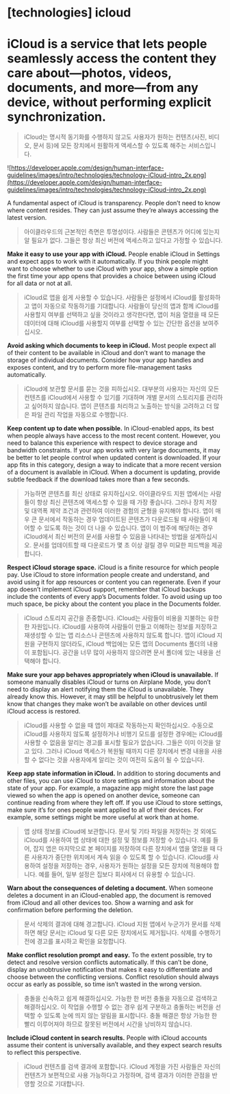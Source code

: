 # **[technologies] icloud**

# iCloud is a service that lets people seamlessly access the content they care about—photos, videos, documents, and more—from any device, without performing explicit synchronization.
> iCloud는 명시적 동기화를 수행하지 않고도 사용자가 원하는 컨텐츠(사진, 비디오, 문서 등)에 모든 장치에서 원활하게 액세스할 수 있도록 해주는 서비스입니다.
>




![https://developer.apple.com/design/human-interface-guidelines/images/intro/technologies/technology-iCloud-intro_2x.png](https://developer.apple.com/design/human-interface-guidelines/images/intro/technologies/technology-iCloud-intro_2x.png)

A fundamental aspect of iCloud is transparency. People don’t need to know where content resides. They can just assume they’re always accessing the latest version.
> 아이클라우드의 근본적인 측면은 투명성이다. 사람들은 콘텐츠가 어디에 있는지 알 필요가 없다. 그들은 항상 최신 버전에 액세스하고 있다고 가정할 수 있습니다.
>




**Make it easy to use your app with iCloud.** People enable iCloud in Settings and expect apps to work with it automatically. If you think people might want to choose whether to use iCloud with your app, show a simple option the first time your app opens that provides a choice between using iCloud for all data or not at all.
> iCloud로 앱을 쉽게 사용할 수 있습니다. 사람들은 설정에서 iCloud를 활성화하고 앱이 자동으로 작동하기를 기대합니다. 사람들이 당신의 앱과 함께 iCloud를 사용할지 여부를 선택하고 싶을 것이라고 생각한다면, 앱이 처음 열렸을 때 모든 데이터에 대해 iCloud를 사용할지 여부를 선택할 수 있는 간단한 옵션을 보여주십시오.
>




**Avoid asking which documents to keep in iCloud.** Most people expect all of their content to be available in iCloud and don’t want to manage the storage of individual documents. Consider how your app handles and exposes content, and try to perform more file-management tasks automatically.
> iCloud에 보관할 문서를 묻는 것을 피하십시오. 대부분의 사용자는 자신의 모든 컨텐츠를 iCloud에서 사용할 수 있기를 기대하며 개별 문서의 스토리지를 관리하고 싶어하지 않습니다. 앱이 콘텐츠를 처리하고 노출하는 방식을 고려하고 더 많은 파일 관리 작업을 자동으로 수행합니다.
>




**Keep content up to date when possible.** In iCloud-enabled apps, its best when people always have access to the most recent content. However, you need to balance this experience with respect to device storage and bandwidth constraints. If your app works with very large documents, it may be better to let people control when updated content is downloaded. If your app fits in this category, design a way to indicate that a more recent version of a document is available in iCloud. When a document is updating, provide subtle feedback if the download takes more than a few seconds.
> 가능하면 콘텐츠를 최신 상태로 유지하십시오. 아이클라우드 지원 앱에서는 사람들이 항상 최신 콘텐츠에 액세스할 수 있을 때 가장 좋습니다. 그러나 장치 저장 및 대역폭 제약 조건과 관련하여 이러한 경험의 균형을 유지해야 합니다. 앱이 매우 큰 문서에서 작동하는 경우 업데이트된 콘텐츠가 다운로드될 때 사람들이 제어할 수 있도록 하는 것이 더 나을 수 있습니다. 앱이 이 범주에 해당하는 경우 iCloud에서 최신 버전의 문서를 사용할 수 있음을 나타내는 방법을 설계하십시오. 문서를 업데이트할 때 다운로드가 몇 초 이상 걸릴 경우 미묘한 피드백을 제공합니다.
>




**Respect iCloud storage space.** iCloud is a finite resource for which people pay. Use iCloud to store information people create and understand, and avoid using it for app resources or content you can regenerate. Even if your app doesn’t implement iCloud support, remember that iCloud backups include the contents of every app’s Documents folder. To avoid using up too much space, be picky about the content you place in the Documents folder.
> iCloud 스토리지 공간을 존중합니다. iCloud는 사람들이 비용을 지불하는 유한한 자원입니다. iCloud를 사용하여 사람들이 만들고 이해하는 정보를 저장하고 재생성할 수 있는 앱 리소스나 콘텐츠에 사용하지 않도록 합니다. 앱이 iCloud 지원을 구현하지 않더라도, iCloud 백업에는 모든 앱의 Documents 폴더의 내용이 포함됩니다. 공간을 너무 많이 사용하지 않으려면 문서 폴더에 있는 내용을 선택해야 합니다.
>




**Make sure your app behaves appropriately when iCloud is unavailable.** If someone manually disables iCloud or turns on Airplane Mode, you don’t need to display an alert notifying them the iCloud is unavailable. They already know this. However, it may still be helpful to unobtrusively let them know that changes they make won’t be available on other devices until iCloud access is restored.
> iCloud를 사용할 수 없을 때 앱이 제대로 작동하는지 확인하십시오. 수동으로 iCloud를 사용하지 않도록 설정하거나 비행기 모드를 설정한 경우에는 iCloud를 사용할 수 없음을 알리는 경고를 표시할 필요가 없습니다. 그들은 이미 이것을 알고 있다. 그러나 iCloud 액세스가 복원될 때까지 다른 장치에서 변경 내용을 사용할 수 없다는 것을 사용자에게 알리는 것이 여전히 도움이 될 수 있습니다.
>




**Keep app state information in iCloud.** In addition to storing documents and other files, you can use iCloud to store settings and information about the state of your app. For example, a magazine app might store the last page viewed so when the app is opened on another device, someone can continue reading from where they left off. If you use iCloud to store settings, make sure it’s for ones people want applied to all of their devices. For example, some settings might be more useful at work than at home.
> 앱 상태 정보를 iCloud에 보관합니다. 문서 및 기타 파일을 저장하는 것 외에도 iCloud를 사용하여 앱 상태에 대한 설정 및 정보를 저장할 수 있습니다. 예를 들어, 잡지 앱은 마지막으로 본 페이지를 저장하여 다른 장치에서 앱을 열었을 때 다른 사용자가 중단한 위치에서 계속 읽을 수 있도록 할 수 있습니다. iCloud를 사용하여 설정을 저장하는 경우, 사용자가 원하는 설정을 모든 장치에 적용해야 합니다. 예를 들어, 일부 설정은 집보다 회사에서 더 유용할 수 있습니다.
>




**Warn about the consequences of deleting a document.** When someone deletes a document in an iCloud-enabled app, the document is removed from iCloud and all other devices too. Show a warning and ask for confirmation before performing the deletion.
> 문서 삭제의 결과에 대해 경고합니다. iCloud 지원 앱에서 누군가가 문서를 삭제하면 해당 문서는 iCloud 및 다른 모든 장치에서도 제거됩니다. 삭제를 수행하기 전에 경고를 표시하고 확인을 요청합니다.
>




**Make conflict resolution prompt and easy.** To the extent possible, try to detect and resolve version conflicts automatically. If this can’t be done, display an unobtrusive notification that makes it easy to differentiate and choose between the conflicting versions. Conflict resolution should always occur as early as possible, so time isn’t wasted in the wrong version.
> 충돌을 신속하고 쉽게 해결하십시오. 가능한 한 버전 충돌을 자동으로 검색하고 해결하십시오. 이 작업을 수행할 수 없는 경우 쉽게 구분하고 충돌하는 버전을 선택할 수 있도록 눈에 띄지 않는 알림을 표시합니다. 충돌 해결은 항상 가능한 한 빨리 이루어져야 하므로 잘못된 버전에서 시간을 낭비하지 않습니다.
>




**Include iCloud content in search results.** People with iCloud accounts assume their content is universally available, and they expect search results to reflect this perspective.
> iCloud 컨텐츠를 검색 결과에 포함합니다. iCloud 계정을 가진 사람들은 자신의 컨텐츠가 보편적으로 사용 가능하다고 가정하며, 검색 결과가 이러한 관점을 반영할 것으로 기대합니다.
>



